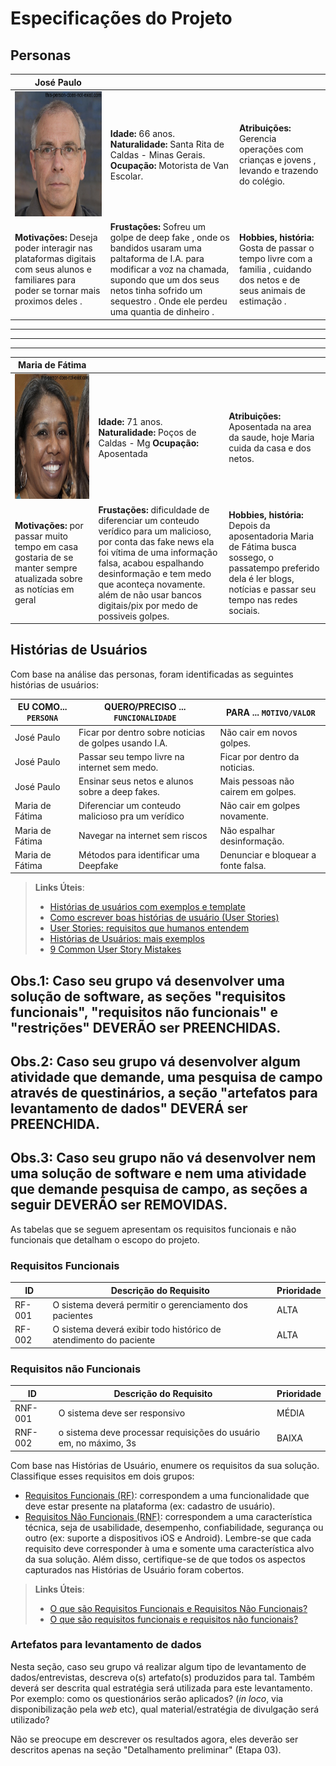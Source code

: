 # Especificações do Projeto

## Personas


| José Paulo |           |                             | 
|-------------------|-----------|-----------------------------|
<img src="https://github.com/ICEI-PUC-Minas-PPC-CC/ppc-cc-2024-2-ment2-noite1-idosos_2/blob/main/docs/img/baixados%20(1).jpg" width="200" height="200"/>|**Idade:** 66 anos. **Naturalidade:** Santa Rita de Caldas - Minas Gerais. **Ocupação:** Motorista de Van Escolar.       |**Atribuições:** Gerencia operações com crianças e jovens , levando e trazendo do colégio.
|**Motivações:** Deseja poder interagir nas plataformas digitais com seus alunos e familiares para poder se tornar mais proximos deles .    |**Frustações:** Sofreu um golpe de deep fake , onde os bandidos usaram uma paltaforma de I.A. para modificar a voz na chamada, supondo que um dos seus netos tinha sofrido um sequestro . Onde ele perdeu uma quantia de dinheiro .   |**Hobbies, história:** Gosta de passar o tempo livre com a familia , cuidando dos netos e de seus animais de estimação .

---
---
---

| Maria de Fátima |           |                             | 
|-------------------|-----------|-----------------------------|
<img src="https://github.com/ICEI-PUC-Minas-PPC-CC/ppc-cc-2024-2-ment2-noite1-idosos_2/blob/main/docs/img/baixados.jpg" widt="200" height="200"/>|**Idade:** 71 anos. **Naturalidade:** Poços de Caldas - Mg **Ocupação:** Aposentada       |**Atribuições:** Aposentada na area da saude, hoje Maria cuida da casa e dos netos.
|**Motivações:** por passar muito tempo em casa gostaria de se manter sempre atualizada sobre as notícias em geral    |**Frustações:** dificuldade de diferenciar um conteudo verídico para um malicioso, por conta das fake news ela foi vítima de uma informação falsa, acabou espalhando desinformação e tem medo que aconteça novamente. além de não usar bancos digitais/pix por medo de possiveis golpes.   |**Hobbies, história:** Depois da aposentadoria Maria de Fátima busca sossego, o passatempo preferido dela é ler blogs, notícias e passar seu tempo nas redes sociais.


## Histórias de Usuários

Com base na análise das personas, foram identificadas as seguintes histórias de usuários:

|EU COMO... `PERSONA`| QUERO/PRECISO ... `FUNCIONALIDADE` |PARA ... `MOTIVO/VALOR`                 |
|--------------------|------------------------------------|----------------------------------------|
|José Paulo | Ficar por dentro sobre noticias de golpes usando I.A.  | Não cair em novos golpes. |
|José Paulo | Passar seu tempo livre na internet sem medo.   | Ficar por dentro da noticias. |
|José Paulo | Ensinar seus netos e alunos sobre a deep fakes. | Mais pessoas não cairem em golpes. |
|Maria de Fátima | Diferenciar um conteudo malicioso pra um verídico  | Não cair em golpes novamente. |
|Maria de Fátima | Navegar na internet sem riscos  | Não espalhar desinformação. |
|Maria de Fátima | Métodos para identificar uma Deepfake  | Denunciar e bloquear a fonte falsa. |


> **Links Úteis**:
> - [Histórias de usuários com exemplos e template](https://www.atlassian.com/br/agile/project-management/user-stories)
> - [Como escrever boas histórias de usuário (User Stories)](https://medium.com/vertice/como-escrever-boas-users-stories-hist%C3%B3rias-de-usu%C3%A1rios-b29c75043fac)
> - [User Stories: requisitos que humanos entendem](https://www.luiztools.com.br/post/user-stories-descricao-de-requisitos-que-humanos-entendem/)
> - [Histórias de Usuários: mais exemplos](https://www.reqview.com/doc/user-stories-example.html)
> - [9 Common User Story Mistakes](https://airfocus.com/blog/user-story-mistakes/)

## Obs.1: Caso seu grupo vá desenvolver uma solução de software, as seções "requisitos funcionais", "requisitos não funcionais" e "restrições" DEVERÃO ser PREENCHIDAS.
## Obs.2: Caso seu grupo vá desenvolver algum atividade que demande, uma pesquisa de campo através de questinários, a seção "artefatos para levantamento de dados" DEVERÁ ser PREENCHIDA.
## Obs.3: Caso seu grupo não vá desenvolver nem uma solução de software e nem uma atividade que demande pesquisa de campo, as seções a seguir DEVERÃO ser REMOVIDAS.

As tabelas que se seguem apresentam os requisitos funcionais e não funcionais que detalham o escopo do projeto.

### Requisitos Funcionais

|ID    | Descrição do Requisito  | Prioridade |
|------|-----------------------------------------|----|
|RF-001| O sistema deverá permitir o gerenciamento dos pacientes | ALTA | 
|RF-002| O sistema deverá exibir todo histórico de atendimento do paciente   | ALTA |


### Requisitos não Funcionais

|ID     | Descrição do Requisito  |Prioridade |
|-------|-------------------------|----|
|RNF-001| O sistema deve ser responsivo | MÉDIA | 
|RNF-002| o sistema deve processar requisições do usuário em, no máximo, 3s |  BAIXA | 

Com base nas Histórias de Usuário, enumere os requisitos da sua solução. Classifique esses requisitos em dois grupos:

- [Requisitos Funcionais
 (RF)](https://pt.wikipedia.org/wiki/Requisito_funcional):
 correspondem a uma funcionalidade que deve estar presente na
  plataforma (ex: cadastro de usuário).
- [Requisitos Não Funcionais
  (RNF)](https://pt.wikipedia.org/wiki/Requisito_n%C3%A3o_funcional):
  correspondem a uma característica técnica, seja de usabilidade,
  desempenho, confiabilidade, segurança ou outro (ex: suporte a
  dispositivos iOS e Android).
Lembre-se que cada requisito deve corresponder à uma e somente uma
característica alvo da sua solução. Além disso, certifique-se de que
todos os aspectos capturados nas Histórias de Usuário foram cobertos.

> **Links Úteis**:
> - [O que são Requisitos Funcionais e Requisitos Não Funcionais?](https://codificar.com.br/requisitos-funcionais-nao-funcionais/)
> - [O que são requisitos funcionais e requisitos não funcionais?](https://analisederequisitos.com.br/requisitos-funcionais-e-requisitos-nao-funcionais-o-que-sao/)

### Artefatos para levantamento de dados

Nesta seção, caso seu grupo vá realizar algum tipo de levantamento de dados/entrevistas, descreva o(s) artefato(s) produzidos para tal. Também deverá ser descrita qual estratégia será utilizada para este levantamento. Por exemplo: como os questionários serão aplicados? (_in loco_, via disponibilização pela _web_ etc), qual material/estratégia de divulgação será utilizado? 

Não se preocupe em descrever os resultados agora, eles deverão ser descritos apenas na seção "Detalhamento preliminar" (Etapa 03).
